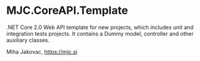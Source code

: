 # MJC.CoreAPI.Template
.NET Core 2.0 Web API template for new projects, which includes unit and integration tests projects. It contains a Dummy model, controller and other auxiliary classes.

Miha Jakovac, https://mjc.si
